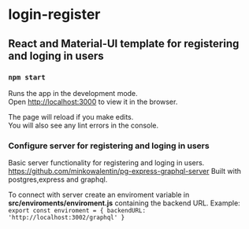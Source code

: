 # login-register

## React and Material-UI template for registering and loging in users

### `npm start`

Runs the app in the development mode.<br>
Open [http://localhost:3000](http://localhost:3000) to view it in the browser.

The page will reload if you make edits.<br>
You will also see any lint errors in the console.

### Configure server for registering and loging in users 

Basic server functionality for registering and loging in users.
https://github.com/minkowalentin/pg-express-graphql-server
Built with postgres,express and graphql.

To connect with server create an enviroment variable in **src/enviroments/enviroment.js** containing the backend URL.
Example:
`export const enviroment = {
   backendURL: 'http://localhost:3002/graphql'
}`

